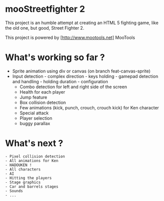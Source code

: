 # mooStreetfighter 2

This project is an humble attempt at creating an HTML 5 fighting game, like the old one, but good, Street Fighter 2.

This project is powered by [http://www.mootools.net] MooTools

# What's working so far ?
  - Sprite animation using div or canvas (on branch feat-canvas-sprite)
  - Input detection
 		- complex direction
 		- keys holding
 		- gamepad detection and handling
 		- holding duration
 		- configuration
 	- Combo detection for left and right side of the screen
 	- Health for each player
 	- Jump feature
 	- Box collision detection
 	- Few animations (kick, punch, crouch, crouch kick) for Ken character
 	- Special attack
 	- Player selection
 	- buggy parallax

# What's next ?
	- Pixel collision detection
	- All animations for Ken
	- HADOUKEN !
	- All characters
	- AI
	- Hitting the players
	- Stage graphics
	- Car and barrels stages
	- Sounds
	- ...



